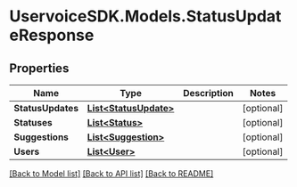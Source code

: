 # UservoiceSDK.Models.StatusUpdateResponse
## Properties

Name | Type | Description | Notes
------------ | ------------- | ------------- | -------------
**StatusUpdates** | [**List&lt;StatusUpdate&gt;**](StatusUpdate.md) |  | [optional] 
**Statuses** | [**List&lt;Status&gt;**](Status.md) |  | [optional] 
**Suggestions** | [**List&lt;Suggestion&gt;**](Suggestion.md) |  | [optional] 
**Users** | [**List&lt;User&gt;**](User.md) |  | [optional] 

[[Back to Model list]](../README.md#documentation-for-models) [[Back to API list]](../README.md#documentation-for-api-endpoints) [[Back to README]](../README.md)

